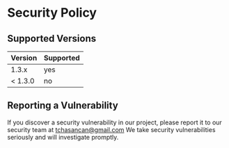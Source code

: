 # Security Policy

## Supported Versions

| Version | Supported          |
| ------- | ------------------ |
| 1.3.x   | yes |
| < 1.3.0   | no |

## Reporting a Vulnerability

If you discover a security vulnerability in our project, please report it to our security team at tchasancan@gmail.com We take security vulnerabilities seriously and will investigate promptly.
